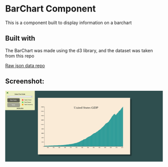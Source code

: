 # BarChart Component

This is a component built to display information on a barchart

## Built with

The BarChart was made using the d3 library, and the dataset was taken from this repo

[Raw json data repo](https://raw.githubusercontent.com/freeCodeCamp/ProjectReferenceData/master/GDP-data.json)

## Screenshot:

![Screenshot image](./msc/usa-gdp-bar-chart.png)
